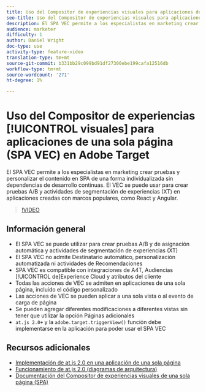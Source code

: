 ```yaml
---
title: Uso del Compositor de experiencias visuales para aplicaciones de una sola página (SPA VEC) en Adobe Target
seo-title: Uso del Compositor de experiencias visuales para aplicaciones de una sola página (SPA VEC) en Adobe Target
description: El SPA VEC permite a los especialistas en marketing crear pruebas y personalizar el contenido en SPA de una forma individualizada sin dependencias de desarrollo continuas. El VEC se puede usar para crear pruebas A/B y actividades de segmentación de experiencias (XT) en aplicaciones creadas con marcos populares, como React y Angular.
audience: marketer
difficulty: 1
author: Daniel Wright
doc-type: use
activity-type: feature-video
translation-type: tm+mt
source-git-commit: b331bb29c099bd91df27300ebe199cafa12516db
workflow-type: tm+mt
source-wordcount: '271'
ht-degree: 1%

---
```



# Uso del Compositor de experiencias [!UICONTROL visuales] para aplicaciones de una sola página (SPA VEC) en Adobe Target

El SPA VEC permite a los especialistas en marketing crear pruebas y personalizar el contenido en SPA de una forma individualizada sin dependencias de desarrollo continuas. El VEC se puede usar para crear pruebas A/B y actividades de segmentación de experiencias (XT) en aplicaciones creadas con marcos populares, como React y Angular.

>[!VIDEO](https://video.tv.adobe.com/v/26249?quality=12)

## Información general

* El SPA VEC se puede utilizar para crear pruebas A/B y de asignación automática y actividades de segmentación de experiencias (XT)
* El SPA VEC no admite Destinatario automático, personalización automatizada ni actividades de Recomendaciones
* SPA VEC es compatible con integraciones de A4T, Audiencias [!UICONTROL de]Experience Cloud y atributos  del cliente
* Todas las acciones de VEC se admiten en aplicaciones de una sola página, incluido el código personalizado
* Las acciones de VEC se pueden aplicar a una sola vista o al evento de carga de página
* Se pueden agregar diferentes modificaciones a diferentes vistas sin tener que utilizar la opción Páginas  adicionales
* `at.js 2.0+` y la `adobe.target.triggerView()` función debe implementarse en la aplicación para poder usar el SPA VEC

## Recursos adicionales

* [Implementación de at.js 2.0 en una aplicación de una sola página](../implementation/implement-atjs-20-in-a-single-page-application.md)
* [Funcionamiento de at.js 2.0 (diagramas de arquitectura)](../implementation/understanding-how-atjs-20-works.md)
* [Documentación del Compositor de experiencias visuales de una sola página (SPA)](https://docs.adobe.com/help/en/target/using/experiences/spa-visual-experience-composer.html)